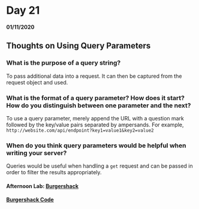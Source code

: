 # Day 21
__01/11/2020__

## Thoughts on Using Query Parameters

### What is the purpose of a query string?
To pass additional data into a request. It can then be captured from the request object and used.

### What is the format of a query parameter? How does it start? How do you distinguish between one parameter and the next?
To use a query parameter, merely append the URL with a question mark followed by the key/value pairs separated by ampersands.  For example, `http://website.com/api/endpoint?key1=value1&key2=value2`

### When do you think query parameters would be helpful when writing your server?
Queries would be useful when handling a `get` request and can be passed in order to filter the results appropriately.

#### Afternoon Lab: [Burgershack](https://trevor-r-allen.github.io/burgershack-node/)
####                [Burgershack Code](https://github.com/trevor-r-allen/burgershack-node)